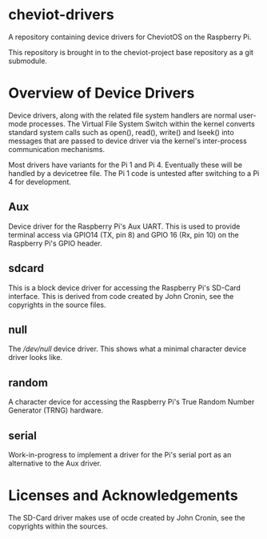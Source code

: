 # cheviot-drivers

A repository containing device drivers for CheviotOS on the Raspberry Pi.

This repository is brought in to the cheviot-project base repository as a
git submodule.


# Overview of Device Drivers

Device drivers, along with the related file system handlers are normal
user-mode processes. The Virtual File System Switch within the kernel converts
standard system calls such as open(), read(), write() and lseek() into messages
that are passed to device driver via the kernel's inter-process communication mechanisms.

Most drivers have variants for the Pi 1 and Pi 4. Eventually these will be handled by
a devicetree file. The Pi 1 code is untested after switching to a Pi 4 for development.

## Aux

Device driver for the Raspberry Pi's Aux UART. This is used to provide terminal
access via GPIO14 (TX, pin 8) and GPIO 16 (Rx, pin 10) on the Raspberry Pi's GPIO header.

## sdcard

This is a block device driver for accessing the Raspberry Pi's SD-Card interface.
This is derived from code created by John Cronin, see the copyrights in the source
files.

## null

The */dev/null* device driver. This shows what a minimal character device driver looks like.

## random

A character device for accessing the Raspberry Pi's True Random Number Generator (TRNG) hardware.

## serial

Work-in-progress to implement a driver for the Pi's serial port as an alternative to the Aux
driver.

# Licenses and Acknowledgements

The SD-Card driver makes use of ocde created by John Cronin, see the copyrights within the sources.



